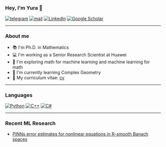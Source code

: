 ### Hey, I'm Yura 👋

[![telegram](https://img.shields.io/static/v1?style=flat-square&message=telegram&color=26A5E4&logo=Telegram&logoColor=FFFFFF&label=)](https://t.me/yzdxdydz)
[![mail](https://img.shields.io/badge/gmail-c14438?style=flat-square&message=gmail&logo=Gmail&logoColor=white)](mailto:yuri.zakharyan@gmail.com)
[![Linkedln](https://img.shields.io/badge/linkedin-0077B5?style=flat-square&logo=linkedin&logoColor=white)](https://www.linkedin.com/in/yurii-zakharian/)
[![Google Scholar](https://img.shields.io/badge/scholar-%23FFFFFF?style=flat-square&logo=google-scholar&logoColor=4285F4)](https://scholar.google.com/citations?user=silHCQHr_UoC)

---

### About me
- 📚 I'm Ph.D. in Mathematics
- 💻 I'm working as a Senior Research Scientist at Huawei
- 🔬 I'm exploring math for machine learning and machine learning for math
- 📖 I'm currently learning Complex Geometry
- 📄 My curriculum vitae: [cv](cv.pdf)

---

### Languages
[![Python](https://img.shields.io/badge/python-blue?style=flat-square&logo=python&logoColor=white)](#)
[![C++](https://img.shields.io/badge/C++-blue?style=flat-square&logo=C%2B%2B&logoColor=white)](#)
[![C#](https://img.shields.io/badge/C%23-blue?style=flat-square&logo=CSharp&logoColor=white)](#)

---

### Recent ML Research
- [PINNs error estimates for nonlinear equations in R-smooth Banach spaces](https://arxiv.org/pdf/2305.11915)

